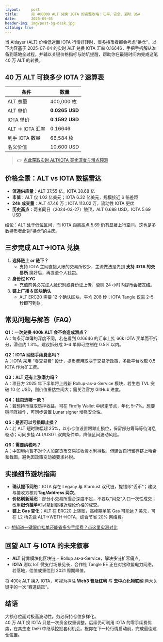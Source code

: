 ```yaml
---
layout:     post
title:      用 400000 ALT 兑换 IOTA 的完整攻略：汇率、安全、避坑 Q&A
date:       2025-09-05
header-img: img/post-bg-desk.jpg
catalog: true
---
```


当 Altlayer (ALT) 价格低迷而 IOTA 行情好转时，很多持币者都会考虑“换仓”。以下内容基于 2025-07-04 的实时 ALT 兑换 IOTA 汇率 0.16646，手把手拆解从准备到落地全过程，并辅以关键价格指标与防坑提醒，帮助你在最短时间内完成这笔 40 万 ALT 的转换。

## 40 万 ALT 可换多少 IOTA？速算表

| 条件 | 数量 |
|---|---|
| ALT 总量 | 400,000 枚 |
| ALT 单价 | **0.0265 USD** |
| IOTA 单价 | **0.1592 USD** |
| ALT → IOTA 汇率 | 0.16646 |
| 到手 IOTA 数量 | 66,584 枚 |
| 名义价值 | 10,600 USD |

> 👉 [点此获取实时 ALT/IOTA 买卖深度与滑点预测](https://okxdog.com/)

## 价格全景：ALT vs IOTA 数据雷达

- **流通供应量**：ALT 37.55 亿，IOTA 38.68 亿  
- **市值**：ALT 仅 1.02 亿美元；IOTA 6.32 亿美元，规模接近 6 倍差距  
- **24h 成交量**：ALT 47.46 万；IOTA 113.02 万，流动性 IOTA 更优  
- **历史高点**：两者同日（2024-03-27）触顶，ALT 0.688 USD，IOTA 5.69 USD  

结论：ALT 处于低位区间，而 IOTA 距离高点 5.69 仍有显著上行空间，这也是多数持币者此刻“换仓”的主因。

## 三步完成 ALT→IOTA 兑换

1. **选择链上 or 链下？**  
   - 支持 IOTA 主网直接入账的交易所较少，主流做法是先到 **支持 IOTA 的交易所** 换好后，再提至个人钱包。  
2. **身份过 KYC**  
   - 充值前务必完成人脸识别或身份证上传，否则 24 小时内提币会被冻结。  
3. **链上广播 & 区块确认**  
   - ALT ERC20 需要 12 个确认区块，平均 208 秒；IOTA Tangle 仅需 2–5 秒即可到账。  

## 常见问题与解答（FAQ）

**Q1：一次兑换 400k ALT 会不会造成滑点？**  
A：每条订单簿的深度不同，若在看到 0.16646 的汇率上挂 66k IOTA 买单而不拆分，滑点约 1.3%。建议拆分成 3–4 单即可控制在 0.5% 以内。

**Q2：IOTA 网络手续费高吗？**  
A：IOTA 采用 “零交易费” 设计，提币费用取决于交易所政策，多数平台收取 0.5 IOTA 作为矿工费。

**Q3：ALT 还有上涨潜力吗？**  
A：项目方 2025 年下半年将上线新 Rollup-as-a-Service 模块，若生态 TVL 突破 10 亿 USD，则价值重估空间大；需关注官方 GitHub 进度。

**Q4：钱包选哪一款？**  
A：若想持币赚取质押收益，可在 Firefly Wallet 中绑定节点，年化 5–7%。想要链间互操作，可同步设置 Lunar signer 增强安全性。

**Q5：是否可以亏损即止损？**  
A：若 ALT 短时跌幅超 25%，以小仓位设置跟踪止损位，保留部分筹码等待消息驱动；可同步挂 ALT/USDT 双向条件单，降低区间波动风险。

**Q6：需要纳税吗？**  
A：中国境内暂不对个人加密货币交易征收资本利得税，但建议自行留存链上哈希和截图，避免因政策变动被要求补税。

## 实操细节避坑指南

- **确认提币网络**：IOTA 存在 Legacy 与 Stardust 双代链，提错即“丢币”；建议与接收方核对**Tag/Address 两次**。  
- **价格刷新延迟**：部分小交易所撮合深度不足，不要以“闪兑”入口一次性成交；改用**限价挂单**可以拿到更接近理论价格的成交。  
- **链上 Gas 变化**：ALT 在 ERC20 上转账，高峰期单笔 Gas 可能达 7 美元，可在 L2 桥先做 ALT→WETH→IOTA，综合节省 20% 网络费。

👉 [想知道一键限价挂单还能省多少手续费？点这里实测对比](https://okxdog.com/)

## 回望 ALT 与 IOTA 的未来叙事

- **ALT** 背靠模块化区块链 + Rollup as-a-Service，解决多链扩容痛点。  
- **IOTA** 则以 IoT 微支付场景见长，合作社 Tangle EE 正在对接欧盟电力网络，若落地，估值或重估到 2021 周期峰值。  

将 400k ALT 换入 IOTA，可视为押注 **Web3 普及红利** 与 **去中心化物联网** 两大关键字的一次“赛道跳跃”。

## 结语

大额仓位面对极高波动性，务必保持仓位多样化。  
40 万 ALT 换 IOTA 只是一次资金权重调整，后续仍可利用 IOTA 的零手续费优势，在其生态 DeFi 中继续挖掘套利机会。祝你在下一轮行情启动前，完成最佳建仓位置。